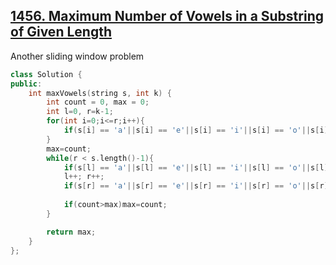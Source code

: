 ## [1456. Maximum Number of Vowels in a Substring of Given Length](https://leetcode.com/problems/maximum-number-of-vowels-in-a-substring-of-given-length/)

Another sliding window problem 
```cpp
class Solution {
public:
    int maxVowels(string s, int k) {
        int count = 0, max = 0;
        int l=0, r=k-1;
        for(int i=0;i<=r;i++){
            if(s[i] == 'a'||s[i] == 'e'||s[i] == 'i'||s[i] == 'o'||s[i] == 'u') count++;
        }
        max=count;
        while(r < s.length()-1){
            if(s[l] == 'a'||s[l] == 'e'||s[l] == 'i'||s[l] == 'o'||s[l] == 'u') count--;
            l++; r++;
            if(s[r] == 'a'||s[r] == 'e'||s[r] == 'i'||s[r] == 'o'||s[r] == 'u') count++;
            
            if(count>max)max=count;
        }

        return max;
    }
};
```

